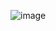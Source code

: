 
![image](https://user-images.githubusercontent.com/66086031/180289248-50a76d31-8984-4141-9e05-511f84c5c893.png)
